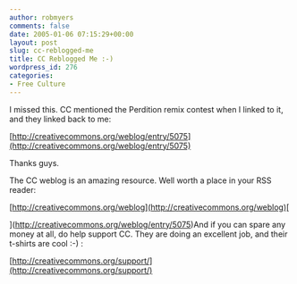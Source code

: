 ```yaml
---
author: robmyers
comments: false
date: 2005-01-06 07:15:29+00:00
layout: post
slug: cc-reblogged-me
title: CC Reblogged Me :-)
wordpress_id: 276
categories:
- Free Culture
---
```


I missed this. CC mentioned the Perdition remix contest when I linked to it, and they linked back to me:  
  
[http://creativecommons.org/weblog/entry/5075](http://creativecommons.org/weblog/entry/5075)   
  
Thanks guys.  
  
The CC weblog is an amazing resource. Well worth a place in your RSS reader:  
  
[http://creativecommons.org/weblog](http://creativecommons.org/weblog)[   
  
](http://creativecommons.org/weblog/entry/5075)And if you can spare any money at all, do help support CC. They are doing an excellent job, and their t-shirts are cool :-) :  
  
[http://creativecommons.org/support/](http://creativecommons.org/support/)   
  


  


